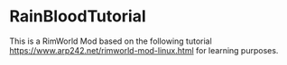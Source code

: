 # RainBloodTutorial

This is a RimWorld Mod based on the following tutorial https://www.arp242.net/rimworld-mod-linux.html for learning purposes.